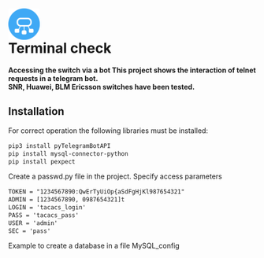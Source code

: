 # <img src="https://github.com/SETCIPHER/terminal_check/blob/master/check.png" width="64" align="center"><figcaption> Terminal check</figcaption>
****Accessing the switch via a bot
This project shows the interaction of telnet requests in a telegram bot.<br />SNR, Huawei, BLM Ericsson switches have been tested.****

## Installation
For correct operation the following libraries must be installed:
``` {.bash}
pip3 install pyTelegramBotAPI
pip install mysql-connector-python
pip install pexpect
```
Create a passwd.py file in the project.
Specify access parameters
```{.bush}
TOKEN = "1234567890:QwErTyUiOp{aSdFgHjKl987654321"
ADMIN = [1234567890, 0987654321]t
LOGIN = 'tacaсs_login'
PASS = 'tacaсs_pass'
USER = 'admin'
SEC = 'pass'
```
Example to create a database in a file MySQL_config
